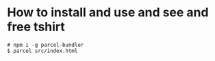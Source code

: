 # How to install and use and see and free tshirt
```
# npm i -g parcel-bundler
$ parcel src/index.html
```
